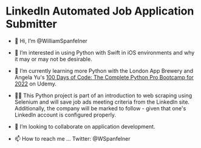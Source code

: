 # LinkedIn Automated Job Application Submitter
- 👋 Hi, I’m @WilliamSpanfelner
- 👀 I’m interested in using Python with Swift in iOS environments and why it may or may not be desirable.
- 🌱 I’m currently learning more Python with the London App Brewery and Angela Yu's [100 Days of Code: 
The Complete Python Pro Bootcamp for 2022](https://www.udemy.com/course/100-days-of-code/) on Udemy.  

- 🧑‍💻 This Python project is part of an introduction to web scraping using Selenium and will save job ads meeting criteria from the LinkedIn site.  Additionally, the company will be marked to follow - given that one's LinkedIn account is configured properly.

- 💞️ I’m looking to collaborate on application development.
- 📫 How to reach me ... Twitter: @WSpanfelner